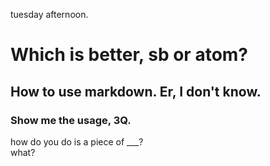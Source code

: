 tuesday afternoon.

# Which is better, sb or atom? </br>
## How to use markdown. Er, I don't know.</br>
### Show me the usage, 3Q.</br>
how do you do is a piece of ___? </br>
what?</br>